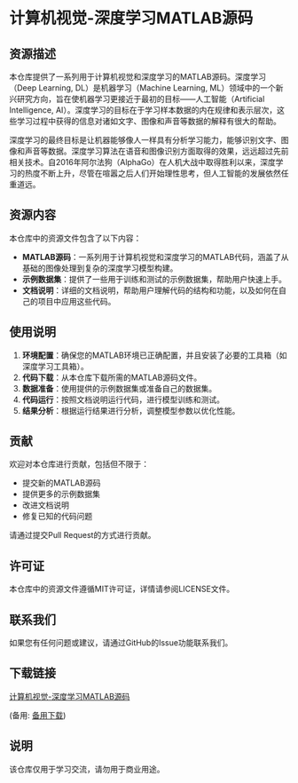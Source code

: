 # 计算机视觉-深度学习MATLAB源码

## 资源描述

本仓库提供了一系列用于计算机视觉和深度学习的MATLAB源码。深度学习（Deep Learning, DL）是机器学习（Machine Learning, ML）领域中的一个新兴研究方向，旨在使机器学习更接近于最初的目标——人工智能（Artificial Intelligence, AI）。深度学习的目标在于学习样本数据的内在规律和表示层次，这些学习过程中获得的信息对诸如文字、图像和声音等数据的解释有很大的帮助。

深度学习的最终目标是让机器能够像人一样具有分析学习能力，能够识别文字、图像和声音等数据。深度学习算法在语音和图像识别方面取得的效果，远远超过先前相关技术。自2016年阿尔法狗（AlphaGo）在人机大战中取得胜利以来，深度学习的热度不断上升，尽管在喧嚣之后人们开始理性思考，但人工智能的发展依然任重道远。

## 资源内容

本仓库中的资源文件包含了以下内容：

- **MATLAB源码**：一系列用于计算机视觉和深度学习的MATLAB代码，涵盖了从基础的图像处理到复杂的深度学习模型构建。
- **示例数据集**：提供了一些用于训练和测试的示例数据集，帮助用户快速上手。
- **文档说明**：详细的文档说明，帮助用户理解代码的结构和功能，以及如何在自己的项目中应用这些代码。

## 使用说明

1. **环境配置**：确保您的MATLAB环境已正确配置，并且安装了必要的工具箱（如深度学习工具箱）。
2. **代码下载**：从本仓库下载所需的MATLAB源码文件。
3. **数据准备**：使用提供的示例数据集或准备自己的数据集。
4. **代码运行**：按照文档说明运行代码，进行模型训练和测试。
5. **结果分析**：根据运行结果进行分析，调整模型参数以优化性能。

## 贡献

欢迎对本仓库进行贡献，包括但不限于：

- 提交新的MATLAB源码
- 提供更多的示例数据集
- 改进文档说明
- 修复已知的代码问题

请通过提交Pull Request的方式进行贡献。

## 许可证

本仓库中的资源文件遵循MIT许可证，详情请参阅LICENSE文件。

## 联系我们

如果您有任何问题或建议，请通过GitHub的Issue功能联系我们。

## 下载链接
[计算机视觉-深度学习MATLAB源码](https://pan.quark.cn/s/b2ba78abb9a4) 

(备用: [备用下载](https://pan.baidu.com/s/1wCNcYgacSAVKajrZVXqUnw?pwd=1234))

## 说明

该仓库仅用于学习交流，请勿用于商业用途。

